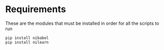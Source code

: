 # Requirements

These are the modules that must be installed in order for all the scripts to run

    pip install nibabel
    pip install nilearn

